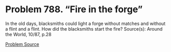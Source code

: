 # Problem 788. “Fire in the forge”

In the old days, blacksmiths could light a forge without matches and without a flint and a flint. How did the blacksmiths start the fire? Source(s): Around the World, 10/87, p.28

[Problem Source](https://www.trizland.ru/tasks/5388/)